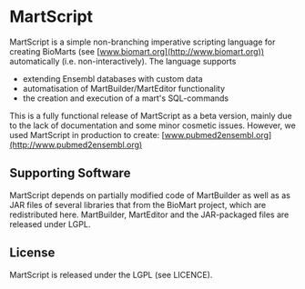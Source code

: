 MartScript
==========

MartScript is a simple non-branching imperative scripting language
for creating BioMarts (see [www.biomart.org](http://www.biomart.org)) 
automatically (i.e. non-interactively). The
language supports

 * extending Ensembl databases with custom data
 * automatisation of MartBuilder/MartEditor functionality
 * the creation and execution of a mart's SQL-commands

This is a fully functional release of MartScript as a beta version,
mainly due to the lack of documentation and
some minor cosmetic issues. However, we used MartScript in production
to create: [www.pubmed2ensembl.org](http://www.pubmed2ensembl.org)

Supporting Software
-------------------

MartScript depends on partially modified code of MartBuilder as well as as 
JAR files of several libraries that from the BioMart project, which are 
redistributed here. MartBuilder, MartEditor and the JAR-packaged files 
are released under LGPL.

License
-------

MartScript is released under the LGPL (see LICENCE).
